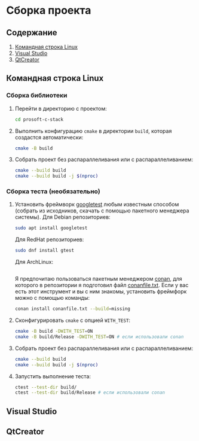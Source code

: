 # Сборка проекта

## Содержание
1. [Командная строка Linux](#linux)
2. [Visual Studio](#vs)
3. [QtCreator](#qt)

## Командная строка Linux

### Сборка библиотеки

1. Перейти в директорию с проектом:
    ```sh
    cd prosoft-c-stack
    ```
2. Выполнить конфигурацию `cmake` в директории `build`, которая создастся автоматически:
    ```sh
    cmake -B build
    ```  
3. Собрать проект без распараллеливания или с распараллеливанием:
    ```sh
    cmake --build build
    cmake --build build -j $(nproc)
    ```

### Сборка теста (необязательно)

1. Установить фреймворк [googletest](https://github.com/google/googletest) любым известным способом
    (собрать из исходников, скачать с помощью пакетного менеджера системы).
    Для Debian репозиториев:
    ```sh
    sudo apt install googletest
    ```
    Для RedHat репозиториев:
    ```sh
    sudo dnf install gtest
    ```
    Для ArchLinux:
    ```sh
    ```
    Я предпочитаю пользоваться пакетным менеджером [conan](https://conan.io/), для которого в репозитории я
    подготовил файл [conanfile.txt](https://github.com/czertyaka/prosoft-c-stack/blob/master/conanfile.txt).
    Если у вас есть этот инструмент и вы с ним знакомы, установить фреймфорк можно с помощью команды:
    ```sh
    conan install conanfile.txt --build=missing
    ```
2. Сконфигурировать `cmake` с опцией `WITH_TEST`:
    ```sh
    cmake -B build -DWITH_TEST=ON
    cmake -B build/Release -DWITH_TEST=ON # если использовали conan
    ```
3. Собрать проект без распараллеливания или с распараллеливанием:
    ```sh
    cmake --build build
    cmake --build build -j $(nproc)
    ```
4. Запустить выполнение теста:
   ```sh
   ctest --test-dir build/
   ctest --test-dir build/Release # если использовали conan
   ```

## Visual Studio

## QtCreator
